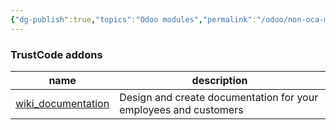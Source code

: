 ```yaml
---
{"dg-publish":true,"topics":"Odoo modules","permalink":"/odoo/non-oca-modules/documentation/","dgPassFrontmatter":true}
---
```



### TrustCode addons

| name        | description                                                      |
|------------ | ---------------------------------------------------------------- |
| [wiki_documentation](https://github.com/Trust-Code/trustcode-addons/tree/14.0/wiki_documentation) | Design and create documentation for your employees and customers |


